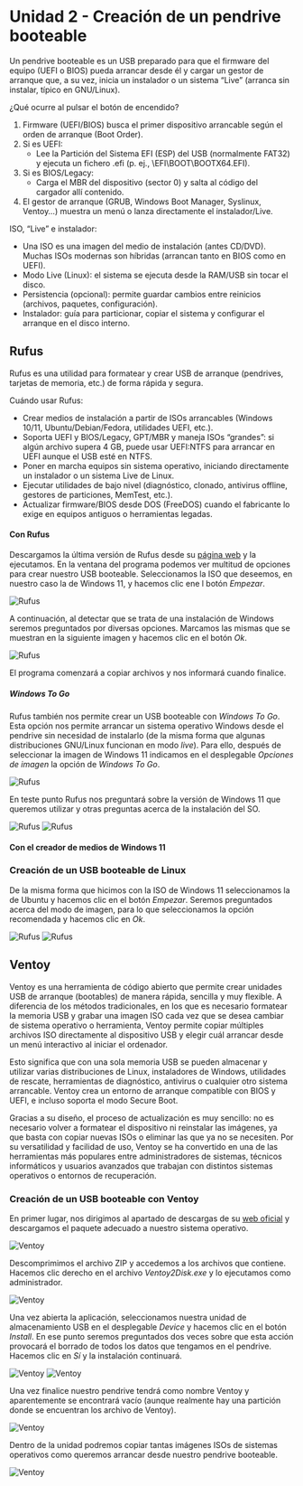 # Unidad 2 - Creación de un pendrive booteable

Un pendrive booteable es un USB preparado para que el firmware del equipo (UEFI o BIOS) pueda arrancar desde él y cargar un gestor de arranque que, a su vez, inicia un instalador o un sistema “Live” (arranca sin instalar, típico en GNU/Linux).

¿Qué ocurre al pulsar el botón de encendido?

1. Firmware (UEFI/BIOS) busca el primer dispositivo arrancable según el orden de arranque (Boot Order).
2. Si es UEFI:
    - Lee la Partición del Sistema EFI (ESP) del USB (normalmente FAT32) y ejecuta un fichero .efi (p. ej., \EFI\BOOT\BOOTX64.EFI).
3. Si es BIOS/Legacy:
    - Carga el MBR del dispositivo (sector 0) y salta al código del cargador allí contenido.
4. El gestor de arranque (GRUB, Windows Boot Manager, Syslinux, Ventoy…) muestra un menú o lanza directamente el instalador/Live.

ISO, “Live” e instalador:

- Una ISO es una imagen del medio de instalación (antes CD/DVD). Muchas ISOs modernas son híbridas (arrancan tanto en BIOS como en UEFI).
- Modo Live (Linux): el sistema se ejecuta desde la RAM/USB sin tocar el disco.
- Persistencia (opcional): permite guardar cambios entre reinicios (archivos, paquetes, configuración).
- Instalador: guía para particionar, copiar el sistema y configurar el arranque en el disco interno.

## Rufus

Rufus es una utilidad para formatear y crear USB de arranque (pendrives, tarjetas de memoria, etc.) de forma rápida y segura.

Cuándo usar Rufus:

- Crear medios de instalación a partir de ISOs arrancables (Windows 10/11, Ubuntu/Debian/Fedora, utilidades UEFI, etc.).
- Soporta UEFI y BIOS/Legacy, GPT/MBR y maneja ISOs “grandes”: si algún archivo supera 4 GB, puede usar UEFI:NTFS para arrancar en UEFI aunque el USB esté en NTFS.
- Poner en marcha equipos sin sistema operativo, iniciando directamente un instalador o un sistema Live de Linux.
- Ejecutar utilidades de bajo nivel (diagnóstico, clonado, antivirus offline, gestores de particiones, MemTest, etc.).
- Actualizar firmware/BIOS desde DOS (FreeDOS) cuando el fabricante lo exige en equipos antiguos o herramientas legadas.

#### Con Rufus

Descargamos la última versión de Rufus desde su [página web](https://rufus.ie/es/) y la ejecutamos. En la ventana del programa podemos ver multitud de opciones para crear nuestro USB booteable. Seleccionamos la ISO que deseemos, en nuestro caso la de Windows 11, y hacemos clic ene l botón *Empezar*.

![Rufus](assets/images/ud2/img109.png)

A continuación, al detectar que se trata de una instalación de Windows seremos preguntados por diversas opciones. Marcamos las mismas que se muestran en la siguiente imagen y hacemos clic en el botón *Ok*.

![Rufus](assets/images/ud2/img110.png)

El programa comenzará a copiar archivos y nos informará cuando finalice.

##### Windows To Go

Rufus también nos permite crear un USB booteable con *Windows To Go*. Esta opción nos permite arrancar un sistema operativo Windows desde el pendrive sin necesidad de instalarlo (de la misma forma que algunas distribuciones GNU/Linux funcionan en modo *live*). Para ello, después de seleccionar la imagen de Windows 11 indicamos en el desplegable *Opciones de imagen* la opción de *Windows To Go*.

![Rufus](assets/images/ud2/img111.png)

En teste punto Rufus nos preguntará sobre la versión de Windows 11 que queremos utilizar y otras preguntas acerca de la instalación del SO.

![Rufus](assets/images/ud2/img112.png)
![Rufus](assets/images/ud2/img113.png)


#### Con el creador de medios de Windows 11

### Creación de un USB booteable de Linux

De la misma forma que hicimos con la ISO de Windows 11 seleccionamos la de Ubuntu y hacemos clic en el botón *Empezar*. Seremos preguntados acerca del modo de imagen, para lo que seleccionamos la opción recomendada y hacemos clic en *Ok*.

![Rufus](assets/images/ud2/img114.png)
![Rufus](assets/images/ud2/img115.png)

## Ventoy

Ventoy es una herramienta de código abierto que permite crear unidades USB de arranque (bootables) de manera rápida, sencilla y muy flexible. A diferencia de los métodos tradicionales, en los que es necesario formatear la memoria USB y grabar una imagen ISO cada vez que se desea cambiar de sistema operativo o herramienta, Ventoy permite copiar múltiples archivos ISO directamente al dispositivo USB y elegir cuál arrancar desde un menú interactivo al iniciar el ordenador.

Esto significa que con una sola memoria USB se pueden almacenar y utilizar varias distribuciones de Linux, instaladores de Windows, utilidades de rescate, herramientas de diagnóstico, antivirus o cualquier otro sistema arrancable. Ventoy crea un entorno de arranque compatible con BIOS y UEFI, e incluso soporta el modo Secure Boot.

Gracias a su diseño, el proceso de actualización es muy sencillo: no es necesario volver a formatear el dispositivo ni reinstalar las imágenes, ya que basta con copiar nuevas ISOs o eliminar las que ya no se necesiten. Por su versatilidad y facilidad de uso, Ventoy se ha convertido en una de las herramientas más populares entre administradores de sistemas, técnicos informáticos y usuarios avanzados que trabajan con distintos sistemas operativos o entornos de recuperación.

### Creación de un USB booteable con Ventoy

En primer lugar, nos dirigimos al apartado de descargas de su [web oficial](https://www.ventoy.net/en/download.html) y descargamos el paquete adecuado a nuestro sistema operativo.

![Ventoy](assets/images/ud2/img116.png)

Descomprimimos el archivo ZIP y accedemos a los archivos que contiene. Hacemos clic derecho en el archivo *Ventoy2Disk.exe* y lo ejecutamos como administrador.

![Ventoy](assets/images/ud2/img117.png)

Una vez abierta la aplicación, seleccionamos nuestra unidad de almacenamiento USB en el desplegable *Device* y hacemos clic en el botón *Install*. En ese punto seremos preguntados dos veces sobre que esta acción provocará el borrado de todos los datos que tengamos en el pendrive. Hacemos clic en *Sí* y la instalación continuará.

![Ventoy](assets/images/ud2/img118.png)
![Ventoy](assets/images/ud2/img119.png)

Una vez finalice nuestro pendrive tendrá como nombre Ventoy y aparentemente se encontrará vacío (aunque realmente hay una partición donde se encuentran los archivo de Ventoy).

![Ventoy](assets/images/ud2/img120.png)

Dentro de la unidad podremos copiar tantas imágenes ISOs de sistemas operativos como queremos arrancar desde nuestro pendrive booteable.

![Ventoy](assets/images/ud2/img121.png)